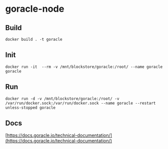 # goracle-node

## Build
    docker build . -t goracle
## Init
    docker run -it  --rm -v /mnt/blockstore/goracle:/root/ --name goracle goracle
## Run
    docker run -d -v /mnt/blockstore/goracle:/root/ -v /var/run/docker.sock:/var/run/docker.sock --name goracle --restart unless-stopped goracle
## Docs
[https://docs.goracle.io/technical-documentation/](https://docs.goracle.io/technical-documentation/)
